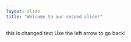 ```yaml
---
layout: slide
title: "Welcome to our second slide!"
---
```

this is changed text
Use the left arrow to go back!
